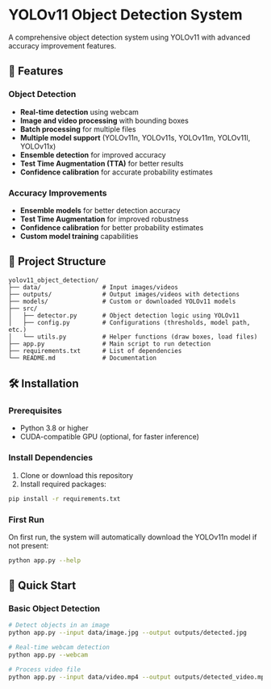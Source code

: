 # YOLOv11 Object Detection System

A comprehensive object detection system using YOLOv11 with advanced accuracy improvement features.

## 🌟 Features

### Object Detection
- **Real-time detection** using webcam
- **Image and video processing** with bounding boxes
- **Batch processing** for multiple files
- **Multiple model support** (YOLOv11n, YOLOv11s, YOLOv11m, YOLOv11l, YOLOv11x)
- **Ensemble detection** for improved accuracy
- **Test Time Augmentation (TTA)** for better results
- **Confidence calibration** for accurate probability estimates

### Accuracy Improvements
- **Ensemble models** for better detection accuracy
- **Test Time Augmentation** for improved robustness
- **Confidence calibration** for better probability estimates
- **Custom model training** capabilities

## 📁 Project Structure

```
yolov11_object_detection/
├── data/                 # Input images/videos
├── outputs/              # Output images/videos with detections
├── models/               # Custom or downloaded YOLOv11 models
├── src/
│   ├── detector.py       # Object detection logic using YOLOv11
│   ├── config.py         # Configurations (thresholds, model path, etc.)
│   └── utils.py          # Helper functions (draw boxes, load files)
├── app.py                # Main script to run detection
├── requirements.txt      # List of dependencies
└── README.md             # Documentation
```

## 🛠️ Installation

### Prerequisites

- Python 3.8 or higher
- CUDA-compatible GPU (optional, for faster inference)

### Install Dependencies

1. Clone or download this repository
2. Install required packages:

```bash
pip install -r requirements.txt
```

### First Run

On first run, the system will automatically download the YOLOv11n model if not present:

```bash
python app.py --help
```

## 🚀 Quick Start

### Basic Object Detection
```bash
# Detect objects in an image
python app.py --input data/image.jpg --output outputs/detected.jpg

# Real-time webcam detection
python app.py --webcam

# Process video file
python app.py --input data/video.mp4 --output outputs/detected_video.mp4
```
